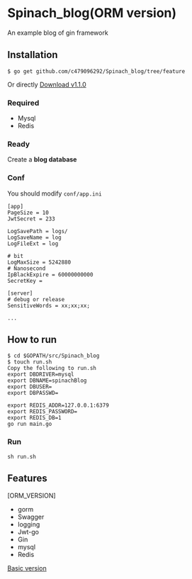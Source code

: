 # Spinach_blog(ORM version)

An example blog of gin framework 


## Installation
```
$ go get github.com/c479096292/Spinach_blog/tree/feature
```

Or directly [Download v1.1.0](https://github.com/c479096292/Spinach_blog/releases)


### Required

- Mysql
- Redis

### Ready

Create a **blog database**

### Conf

You should modify `conf/app.ini`

```
[app]
PageSize = 10
JwtSecret = 233

LogSavePath = logs/
LogSaveName = log
LogFileExt = log

# bit
LogMaxSize = 5242880
# Nanosecond
IpBlackExpire = 60000000000
SecretKey = 

[server]
# debug or release
SensitiveWords = xx;xx;xx;

...
```

## How to run
```
$ cd $GOPATH/src/Spinach_blog
$ touch run.sh
Copy the following to run.sh
export DBDRIVER=mysql
export DBNAME=spinachBlog
export DBUSER=
export DBPASSWD=

export REDIS_ADDR=127.0.0.1:6379
export REDIS_PASSWORD=
export REDIS_DB=1
go run main.go
```

### Run
```
sh run.sh
```



## Features
[ORM_VERSION]
- gorm
- Swagger
- logging
- Jwt-go
- Gin
- mysql
- Redis

[Basic version](https://github.com/c479096292/Spinach_blog/tree/master)